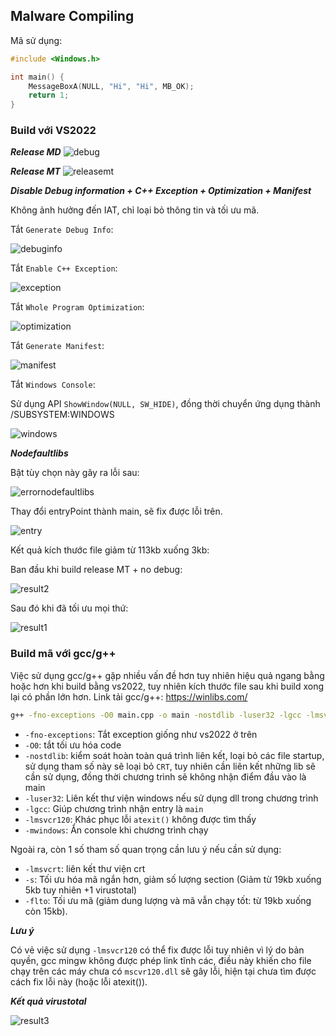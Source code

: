 ## Malware Compiling

Mã sử dụng:
```c
#include <Windows.h>

int main() {
	MessageBoxA(NULL, "Hi", "Hi", MB_OK);
	return 1;
}
```

### Build với VS2022

***Release MD***
![debug](images/debug.png)

***Release MT***
![releasemt](images/releasemt.png)

***Disable Debug information + C++ Exception + Optimization + Manifest***

Không ảnh hưởng đến IAT, chỉ loại bỏ thông tin và tối ưu mã.

Tắt `Generate Debug Info`:

![debuginfo](images/debuginfo.png)

Tắt `Enable C++ Exception`:

![exception](images/exception.png)

Tắt `Whole Program Optimization`:

![optimization](images/optimization.png)

Tắt `Generate Manifest`:

![manifest](images/manifest.png)

Tắt `Windows Console`:

Sử dụng API `ShowWindow(NULL, SW_HIDE)`, đồng thời chuyển ứng dụng thành /SUBSYSTEM:WINDOWS

![windows](images/windows.png)


***Nodefaultlibs***

Bật tùy chọn này gây ra lỗi sau:

![errornodefaultlibs](images/errornodefaultlibs.png)

Thay đổi entryPoint thành main, sẽ fix được lỗi trên.

![entry](images/entry.png)

Kết quả kích thước file giảm từ 113kb xuống 3kb:

Ban đầu khi build release MT + no debug:

![result2](images/result2.png)

Sau đó khi đã tối ưu mọi thứ:

![result1](images/result1.png)

### Build mã với gcc/g++

Việc sử dụng gcc/g++ gặp nhiều vấn đề hơn tuy nhiên hiệu quả ngang bằng hoặc hơn khi build bằng vs2022, tuy nhiên kích thước file sau khi build xong lại có phần lớn hơn. Link tải gcc/g++: https://winlibs.com/

```cmd
g++ -fno-exceptions -O0 main.cpp -o main -nostdlib -luser32 -lgcc -lmsvcr120 -mwindows
```

- `-fno-exceptions`: Tắt exception giống như vs2022 ở trên
- `-O0`: tắt tối ưu hóa code
- `-nostdlib`: kiểm soát hoàn toàn quá trình liên kết, loại bỏ các file startup, sử dụng tham số này sẽ loại bỏ `CRT`, tuy nhiên cần liên kết những lib sẽ cần sử dụng, đồng thời chương trình sẽ không nhận điểm đầu vào là main
- `-luser32`: Liên kết thư viện windows nếu sử dụng dll trong chương trình
- `-lgcc`: Giúp chương trình nhận entry là `main`
- `-lmsvcr120`: Khác phục lỗi `atexit()` không được tìm thấy
- `-mwindows`: Ẩn console khi chương trình chạy

Ngoài ra, còn 1 số tham số quan trọng cần lưu ý nếu cần sử dụng:

- `-lmsvcrt`: liên kết thư viện crt
- `-s`: Tối ưu hóa mã ngắn hơn, giảm số lượng section (Giảm từ 19kb xuống 5kb tuy nhiên +1 virustotal)
- `-flto`: Tối ưu mã (giảm dung lượng và mã vẫn chạy tốt: từ 19kb xuống còn 15kb).

***Lưu ý***

Có vẻ việc sử dụng `-lmsvcr120` có thể fix được lỗi tuy nhiên vì lý do bản quyền, gcc mingw không được phép link tĩnh các, điều này khiến cho file chạy trên các máy chưa có `mscvr120.dll` sẽ gây lỗi, hiện tại chưa tìm được cách fix lỗi này (hoặc lỗi atexit()).

***Kết quả virustotal***

![result3](images/result3.png)